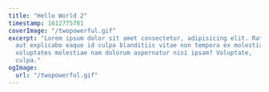 ```yaml
---
title: "Hello World 2"
timestamp: 1612775781
coverImage: "/twopowerful.gif"
excerpt: "Lorem ipsum dolor sit amet consectetur, adipisicing elit. Ratione sit,
  aut explicabo eaque id culpa blanditiis vitae non tempora ex molestias
  voluptates molestiae nam dolorum aspernatur nisi ipsam? Voluptate,
  culpa."
ogImage:
  url: "/twopowerful.gif"
---
```

